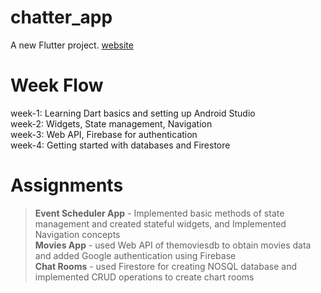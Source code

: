 # chatter_app

A new Flutter project.
[website](https://coding-club-iitg.notion.site/coding-club-iitg/First-Steps-to-Flutter-App-Development-Course-a7d66dbfd31045d9ad02cb9dc190350e)
# Week Flow

week-1: Learning Dart basics and setting up Android Studio <br>
week-2: Widgets, State management, Navigation <br>
week-3: Web API, Firebase for authentication <br>
week-4: Getting started with databases and Firestore <br>

# Assignments 
> **Event Scheduler App** - Implemented basic methods of state management and created stateful widgets, and Implemented Navigation concepts <br>
> **Movies App** - used Web API of themoviesdb to obtain movies data and added Google authentication using Firebase <br>
> **Chat Rooms** - used Firestore for creating NOSQL database and implemented CRUD operations to create chart rooms <br> 

